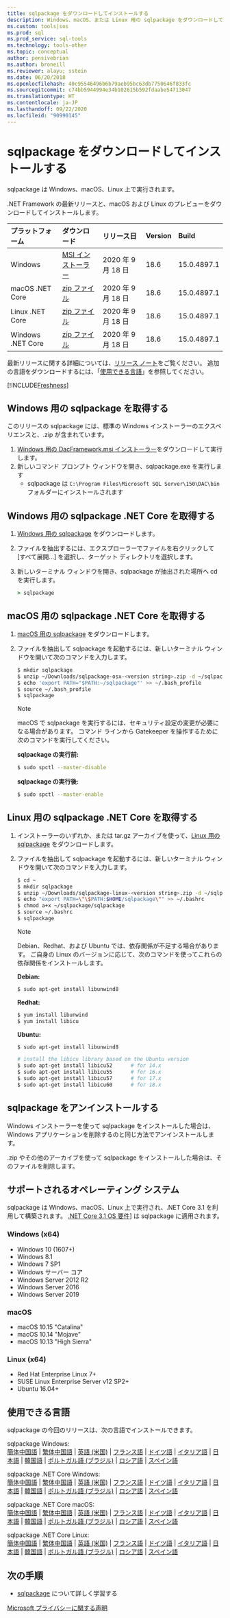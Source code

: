 ```yaml
---
title: sqlpackage をダウンロードしてインストールする
description: Windows、macOS、または Linux 用の sqlpackage をダウンロードしてインストールします
ms.custom: tools|sos
ms.prod: sql
ms.prod_service: sql-tools
ms.technology: tools-other
ms.topic: conceptual
author: pensivebrian
ms.author: broneill
ms.reviewer: alayu; sstein
ms.date: 06/20/2018
ms.openlocfilehash: 40c95546496b6b79aeb95bc63db7750646f833fc
ms.sourcegitcommit: c74bb5944994e34b102615b592fdaabe54713047
ms.translationtype: HT
ms.contentlocale: ja-JP
ms.lasthandoff: 09/22/2020
ms.locfileid: "90990145"
---
```

# <a name="download-and-install-sqlpackage"></a>sqlpackage をダウンロードしてインストールする

sqlpackage は Windows、macOS、Linux 上で実行されます。

.NET Framework の最新リリースと、macOS および Linux のプレビューをダウンロードしてインストールします。

|プラットフォーム|ダウンロード|リリース日|Version|Build
|:---|:---|:---|:---|:---|
|Windows|[MSI インストーラー](https://go.microsoft.com/fwlink/?linkid=2143544)|2020 年 9 月 18 日| 18.6 | 15.0.4897.1 |
|macOS .NET Core |[zip ファイル](https://go.microsoft.com/fwlink/?linkid=2143659)|2020 年 9 月 18 日| 18.6| 15.0.4897.1 |
|Linux .NET Core |[zip ファイル](https://go.microsoft.com/fwlink/?linkid=2143497)|2020 年 9 月 18 日| 18.6| 15.0.4897.1 |
|Windows .NET Core |[zip ファイル](https://go.microsoft.com/fwlink/?linkid=2143496)|2020 年 9 月 18 日| 18.6| 15.0.4897.1 |

最新リリースに関する詳細については、[リリース ノート](release-notes-sqlpackage.md)をご覧ください。 追加の言語をダウンロードするには、「[使用できる言語](#available-languages)」を参照してください。

[!INCLUDE[Freshness](../includes/paragraph-content/fresh-note-steps-feedback.md)]

## <a name="get-sqlpackage-for-windows"></a>Windows 用の sqlpackage を取得する

このリリースの sqlpackage には、標準の Windows インストーラーのエクスペリエンスと、.zip が含まれています。 

1. [Windows 用の DacFramework.msi インストーラー](https://go.microsoft.com/fwlink/?linkid=2143544)をダウンロードして実行します。
2. 新しいコマンド プロンプト ウィンドウを開き、sqlpackage.exe を実行します
    - sqlpackage は ```C:\Program Files\Microsoft SQL Server\150\DAC\bin``` フォルダーにインストールされます

## <a name="get-sqlpackage-net-core-for-windows"></a>Windows 用の sqlpackage .NET Core を取得する

1. [Windows 用の sqlpackage](https://go.microsoft.com/fwlink/?linkid=2143496) をダウンロードします。
2. ファイルを抽出するには、エクスプローラーでファイルを右クリックして [すべて展開...] を選択し、ターゲット ディレクトリを選択します。
3. 新しいターミナル ウィンドウを開き、sqlpackage が抽出された場所へ cd を実行します。

   ```cmd
   > sqlpackage
   ```

## <a name="get-sqlpackage-net-core-for-macos"></a>macOS 用の sqlpackage .NET Core を取得する

1. [macOS 用の sqlpackage](https://go.microsoft.com/fwlink/?linkid=2143659) をダウンロードします。
2. ファイルを抽出して sqlpackage を起動するには、新しいターミナル ウィンドウを開いて次のコマンドを入力します。

   ```bash
   $ mkdir sqlpackage
   $ unzip ~/Downloads/sqlpackage-osx-<version string>.zip -d ~/sqlpackage 
   $ echo 'export PATH="$PATH:~/sqlpackage"' >> ~/.bash_profile
   $ source ~/.bash_profile
   $ sqlpackage
   ```

   > [!NOTE]
   > macOS で sqlpackage を実行するには、セキュリティ設定の変更が必要になる場合があります。 コマンド ラインから Gatekeeper を操作するために次のコマンドを実行してください。

   **sqlpackage の実行前:**
   ```bash
   $ sudo spctl --master-disable
   ```

   **sqlpackage の実行後:**
   ```bash
   $ sudo spctl --master-enable
   ```

## <a name="get-sqlpackage-net-core-for-linux"></a>Linux 用の sqlpackage .NET Core を取得する

1. インストーラーのいずれか、または tar.gz アーカイブを使って、[Linux 用の sqlpackage](https://go.microsoft.com/fwlink/?linkid=2143497) をダウンロードします。
2. ファイルを抽出して sqlpackage を起動するには、新しいターミナル ウィンドウを開いて次のコマンドを入力します。

   ```bash
   $ cd ~
   $ mkdir sqlpackage
   $ unzip ~/Downloads/sqlpackage-linux-<version string>.zip -d ~/sqlpackage 
   $ echo "export PATH=\"\$PATH:$HOME/sqlpackage\"" >> ~/.bashrc
   $ chmod a+x ~/sqlpackage/sqlpackage
   $ source ~/.bashrc
   $ sqlpackage
   ```

   > [!NOTE]
   > Debian、Redhat、および Ubuntu では、依存関係が不足する場合があります。 ご自身の Linux のバージョンに応じて、次のコマンドを使ってこれらの依存関係をインストールします。

   **Debian:**

   ```bash
   $ sudo apt-get install libunwind8
   ```

   **Redhat:**

   ```bash
   $ yum install libunwind
   $ yum install libicu
   ```

   **Ubuntu:**

   ```bash
   $ sudo apt-get install libunwind8

   # install the libicu library based on the Ubuntu version
   $ sudo apt-get install libicu52      # for 14.x
   $ sudo apt-get install libicu55      # for 16.x
   $ sudo apt-get install libicu57      # for 17.x
   $ sudo apt-get install libicu60      # for 18.x
   ```

## <a name="uninstall-sqlpackage"></a>sqlpackage をアンインストールする

Windows インストーラーを使って sqlpackage をインストールした場合は、Windows アプリケーションを削除するのと同じ方法でアンインストールします。

.zip やその他のアーカイブを使って sqlpackage をインストールした場合は、そのファイルを削除します。

## <a name="supported-operating-systems"></a>サポートされるオペレーティング システム

sqlpackage は Windows、macOS、Linux 上で実行され、.NET Core 3.1 を利用して構築されます。  [.NET Core 3.1 OS 要件](https://github.com/dotnet/core/blob/master/release-notes/3.1/3.1-supported-os.md)] は sqlpackage に適用されます。

### <a name="windows-x64"></a>Windows (x64)

- Windows 10 (1607+)
- Windows 8.1
- Windows 7 SP1
- Windows サーバー コア
- Windows Server 2012 R2
- Windows Server 2016
- Windows Server 2019

### <a name="macos"></a>macOS

- macOS 10.15 "Catalina"
- macOS 10.14 "Mojave"
- macOS 10.13 "High Sierra"

### <a name="linux-x64"></a>Linux (x64)

- Red Hat Enterprise Linux 7+
- SUSE Linux Enterprise Server v12 SP2+
- Ubuntu 16.04+

## <a name="available-languages"></a>使用できる言語

sqlpackage の今回のリリースは、次の言語でインストールできます。

sqlpackage Windows:  
[簡体中国語](https://go.microsoft.com/fwlink/?linkid=2143544&clcid=0x804) | [繁体中国語](https://go.microsoft.com/fwlink/?linkid=2143544&clcid=0x404) | [英語 (米国)](https://go.microsoft.com/fwlink/?linkid=2143544&clcid=0x409) | [フランス語](https://go.microsoft.com/fwlink/?linkid=2143544&clcid=0x40c) | [ドイツ語](https://go.microsoft.com/fwlink/?linkid=2143544&clcid=0x407) | [イタリア語](https://go.microsoft.com/fwlink/?linkid=2143544&clcid=0x410) | [日本語](https://go.microsoft.com/fwlink/?linkid=2143544&clcid=0x411) | [韓国語](https://go.microsoft.com/fwlink/?linkid=2143544&clcid=0x412) | [ポルトガル語 (ブラジル)](https://go.microsoft.com/fwlink/?linkid=2143544&clcid=0x416) | [ロシア語](https://go.microsoft.com/fwlink/?linkid=2143544&clcid=0x419) | [スペイン語](https://go.microsoft.com/fwlink/?linkid=2143544&clcid=0x40a)

sqlpackage .NET Core Windows:  
[簡体中国語](https://go.microsoft.com/fwlink/?linkid=2143496&clcid=0x804) | [繁体中国語](https://go.microsoft.com/fwlink/?linkid=2143496&clcid=0x404) | [英語 (米国)](https://go.microsoft.com/fwlink/?linkid=2143496&clcid=0x409) | [フランス語](https://go.microsoft.com/fwlink/?linkid=2143496&clcid=0x40c) | [ドイツ語](https://go.microsoft.com/fwlink/?linkid=2143496&clcid=0x407) | [イタリア語](https://go.microsoft.com/fwlink/?linkid=2143496&clcid=0x410) | [日本語](https://go.microsoft.com/fwlink/?linkid=2143496&clcid=0x411) | [韓国語](https://go.microsoft.com/fwlink/?linkid=2143496&clcid=0x412) | [ポルトガル語 (ブラジル)](https://go.microsoft.com/fwlink/?linkid=2143496&clcid=0x416) | [ロシア語](https://go.microsoft.com/fwlink/?linkid=2143496&clcid=0x419) | [スペイン語](https://go.microsoft.com/fwlink/?linkid=2143496&clcid=0x40a)

sqlpackage .NET Core macOS:  
[簡体中国語](https://go.microsoft.com/fwlink/?linkid=2143659&clcid=0x804) | [繁体中国語](https://go.microsoft.com/fwlink/?linkid=2143659&clcid=0x404) | [英語 (米国)](https://go.microsoft.com/fwlink/?linkid=2143659&clcid=0x409) | [フランス語](https://go.microsoft.com/fwlink/?linkid=2143659&clcid=0x40c) | [ドイツ語](https://go.microsoft.com/fwlink/?linkid=2143659&clcid=0x407) | [イタリア語](https://go.microsoft.com/fwlink/?linkid=2143659&clcid=0x410) | [日本語](https://go.microsoft.com/fwlink/?linkid=2143659&clcid=0x411) | [韓国語](https://go.microsoft.com/fwlink/?linkid=2143659&clcid=0x412) | [ポルトガル語 (ブラジル)](https://go.microsoft.com/fwlink/?linkid=2143659&clcid=0x416) | [ロシア語](https://go.microsoft.com/fwlink/?linkid=2143659&clcid=0x419) | [スペイン語](https://go.microsoft.com/fwlink/?linkid=2143659&clcid=0x40a)

sqlpackage .NET Core Linux:  
[簡体中国語](https://go.microsoft.com/fwlink/?linkid=2143497&clcid=0x804) | [繁体中国語](https://go.microsoft.com/fwlink/?linkid=2143497&clcid=0x404) | [英語 (米国)](https://go.microsoft.com/fwlink/?linkid=2143497&clcid=0x409) | [フランス語](https://go.microsoft.com/fwlink/?linkid=2143497&clcid=0x40c) | [ドイツ語](https://go.microsoft.com/fwlink/?linkid=2143497&clcid=0x407) | [イタリア語](https://go.microsoft.com/fwlink/?linkid=2143497&clcid=0x410) | [日本語](https://go.microsoft.com/fwlink/?linkid=2143497&clcid=0x411) | [韓国語](https://go.microsoft.com/fwlink/?linkid=2143497&clcid=0x412) | [ポルトガル語 (ブラジル)](https://go.microsoft.com/fwlink/?linkid=2143497&clcid=0x416) | [ロシア語](https://go.microsoft.com/fwlink/?linkid=2143497&clcid=0x419) | [スペイン語](https://go.microsoft.com/fwlink/?linkid=2143497&clcid=0x40a)

## <a name="next-steps"></a>次の手順

- [sqlpackage](sqlpackage.md) について詳しく学習する

[Microsoft プライバシーに関する声明](https://go.microsoft.com/fwlink/?LinkId=521839)
